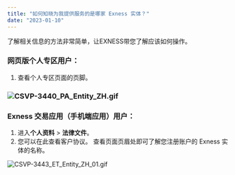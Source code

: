 ```yaml
---
title: "如何知晓为我提供服务的是哪家 Exness 实体？"
date: "2023-01-10"
---
```


了解相关信息的方法非常简单，让EXNESS带您了解应该如何操作。

### 网页版个人专区用户：

1. 查看个人专区页面的页脚。

### ![CSVP-3440_PA_Entity_ZH.gif](https://cdn.jsdelivr.net/gh/jarlin8/OSS@main/exhelp/CSVP-3440_PA_Entity_ZH.gif)

### Exness 交易应用（手机端应用）用户：

1. 进入**个人资料** > **法律文件**。
2. 您可以在此查看客户协议。 查看页面页眉处即可了解您注册账户的 Exness 实体的名称。

![CSVP-3443_ET_Entity_ZH_01.gif](https://cdn.jsdelivr.net/gh/jarlin8/OSS@main/exhelp/CSVP-3443_ET_Entity_ZH_01.gif)
